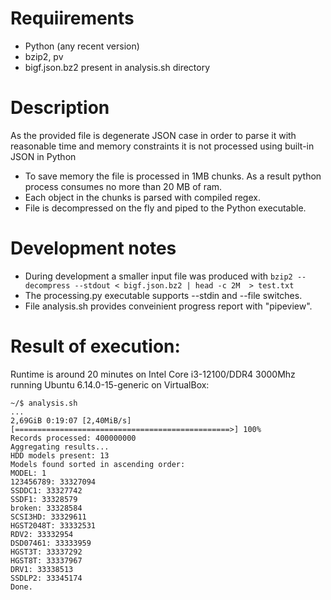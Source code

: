 # Requiirements

* Python (any recent version)
* bzip2, pv
* bigf.json.bz2 present in analysis.sh directory

# Description
As the provided file is degenerate JSON case in order to parse it with reasonable time and memory constraints it is not processed using built-in JSON in Python 

* To save memory the file is processed in 1MB chunks. As a result python process consumes no more than 20 MB of ram.
* Each object in the chunks is parsed with compiled regex.
* File is decompressed on the fly and piped to the Python executable.

# Development notes

* During development a smaller input file was produced with `bzip2 --decompress --stdout < bigf.json.bz2 | head -c 2M  > test.txt`
* The processing.py executable supports --stdin and --file switches.
* File analysis.sh provides conveinient progress report with "pipeview".

# Result of execution:

Runtime is around 20 minutes on Intel Core i3-12100/DDR4 3000Mhz running Ubuntu 6.14.0-15-generic on VirtualBox:

```console
~/$ analysis.sh
...
2,69GiB 0:19:07 [2,40MiB/s] [================================================>] 100%            
Records processed: 400000000
Aggregating results...
HDD models present: 13
Models found sorted in ascending order:
MODEL: 1
123456789: 33327094
SSDDC1: 33327742
SSDF1: 33328579
broken: 33328584
SCSI3HD: 33329611
HGST2048T: 33332531
RDV2: 33332954
DSD07461: 33333959
HGST3T: 33337292
HGST8T: 33337967
DRV1: 33338513
SSDLP2: 33345174
Done.
```


